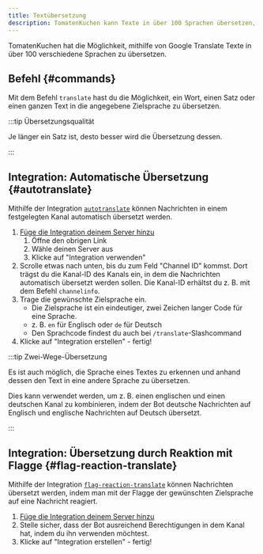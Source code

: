 ```yaml
---
title: Textübersetzung
description: TomatenKuchen kann Texte in über 100 Sprachen übersetzen, auch automatisch!
---
```


TomatenKuchen hat die Möglichkeit, mithilfe von Google Translate Texte in über 100 verschiedene Sprachen zu übersetzen.

## Befehl {#commands}

Mit dem Befehl `translate` hast du die Möglichkeit, ein Wort, einen Satz oder einen ganzen Text in die angegebene Zielsprache zu übersetzen.

:::tip Übersetzungsqualität

Je länger ein Satz ist, desto besser wird die Übersetzung dessen.

:::

## Integration: Automatische Übersetzung {#autotranslate}

Mithilfe der Integration [`autotranslate`](https://tomatenkuchen.com/dashboard/integrations?info=autotranslate) können Nachrichten in einem festgelegten Kanal automatisch übersetzt werden.

1. [Füge die Integration deinem Server hinzu](https://tomatenkuchen.com/dashboard/integrations?use=autotranslate)
	1. Öffne den obrigen Link
	2. Wähle deinen Server aus
	3. Klicke auf "Integration verwenden"
2. Scrolle etwas nach unten, bis du zum Feld "Channel ID" kommst. Dort trägst du die Kanal-ID des Kanals ein, in dem die Nachrichten automatisch übersetzt werden sollen. Die Kanal-ID erhältst du z. B. mit dem Befehl `channelinfo`.
3. Trage die gewünschte Zielsprache ein.
	- Die Zielsprache ist ein eindeutiger, zwei Zeichen langer Code für eine Sprache.
	- z. B. `en` für Englisch oder `de` für Deutsch
	- Den Sprachcode findest du auch bei `/translate`-Slashcommand
4. Klicke auf "Integration erstellen" - fertig!

:::tip Zwei-Wege-Übersetzung

Es ist auch möglich, die Sprache eines Textes zu erkennen und anhand dessen den Text in eine andere Sprache zu übersetzen.

Dies kann verwendet werden, um z. B. einen englischen und einen deutschen Kanal zu kombinieren, indem der Bot deutsche Nachrichten auf Englisch und englische Nachrichten auf Deutsch übersetzt.

:::

## Integration: Übersetzung durch Reaktion mit Flagge {#flag-reaction-translate}

Mithilfe der Integration [`flag-reaction-translate`](https://tomatenkuchen.com/dashboard/integrations?info=flag-reaction-translate) können Nachrichten übersetzt werden, indem man mit der Flagge der gewünschten Zielsprache auf eine Nachricht reagiert.

1. [Füge die Integration deinem Server hinzu](https://tomatenkuchen.com/dashboard/integrations?use=flag-reaction-translate)
2. Stelle sicher, dass der Bot ausreichend Berechtigungen in dem Kanal hat, indem du ihn verwenden möchtest.
3. Klicke auf "Integration erstellen" - fertig!
